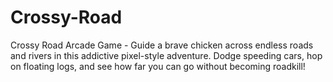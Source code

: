 # Crossy-Road
Crossy Road Arcade Game - Guide a brave chicken across endless roads and rivers in this addictive pixel-style adventure. Dodge speeding cars, hop on floating logs, and see how far you can go without becoming roadkill!
